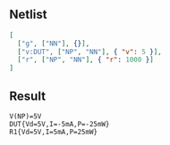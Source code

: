 ## Netlist

```json
[
  ["g", ["NN"], {}],
  ["v:DUT", ["NP", "NN"], { "v": 5 }],
  ["r", ["NP", "NN"], { "r": 1000 }]
]
```

## Result

```text
V(NP)=5V
DUT{Vd=5V,I=-5mA,P=-25mW}
R1{Vd=5V,I=5mA,P=25mW}
```
